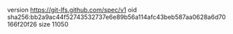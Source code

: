 version https://git-lfs.github.com/spec/v1
oid sha256:bb2a9ac44f52743532737e6e89b56a114afc43beb587aa0628a6d70166f20f26
size 11050
